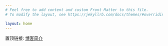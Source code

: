 ```yaml
---
# Feel free to add content and custom Front Matter to this file.
# To modify the layout, see https://jekyllrb.com/docs/themes/#overriding-theme-defaults

layout: home
---
```


置顶链接: [博客简介](meta_info/2024/10/30/博客简介.html)